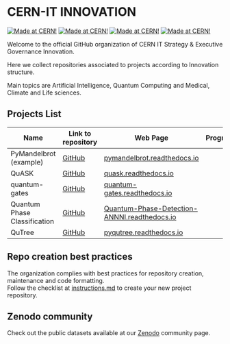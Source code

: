 # CERN-IT INNOVATION 

[![Made at CERN!](https://img.shields.io/badge/CERN-Innovation-purple)](https://information-technology.web.cern.ch/about/organisation/strategy-executive-governance)
[![Made at CERN!](https://img.shields.io/badge/CERN-CERN%20openlab-blue)](https://openlab.cern/)
[![Made at CERN!](https://img.shields.io/badge/CERN-QTI-lightseagreen)](https://quantum.cern/our-governance)
[![Made at CERN!](https://img.shields.io/badge/CERN-OpenSource-orange)](https://home.cern)

Welcome to the official GitHub organization of CERN IT Strategy & Executive
Governance Innovation.

Here we collect repositories associated to projects according to Innovation
structure.

Main topics are Artificial Intelligence, Quantum Computing and Medical, Climate
and Life sciences.

## Projects List

| Name | Link to repository | Web Page | Program/Framework |
|---|---|---|---|
| PyMandelbrot (example) |[GitHub](https://github.com/CERN-IT-GOV-INN/PyMandelbrot)| [pymandelbrot.readthedocs.io](https://pymandelbrot.readthedocs.io/en/latest/)|
| QuASK |[GitHub](https://github.com/CERN-IT-INNOVATION/QuASK)| [quask.readthedocs.io](https://quask.readthedocs.io/en/latest/index.html)|
| quantum-gates |[GitHub](https://pypi.org/project/quantum-gates/)| [quantum-gates.readthedocs.io](https://quantum-gates.readthedocs.io/en/latest/)|
| Quantum Phase Classification |[GitHub](https://github.com/CERN-IT-INNOVATION/Quantum-Phase-Detection-ANNNI)| [ Quantum-Phase-Detection-ANNNI.readthedocs.io](https://cern-qpd-annni.readthedocs.io/en/latest/index.html)|
| QuTree |[GitHub](https://github.com/CERN-IT-INNOVATION/qutree)| [pyqutree.readthedocs.io](https://pyqutree.readthedocs.io/en/latest/)|

## Repo creation best practices

The organization complies with best practices for repository creation, maintenance
and code formatting.  
Follow the checklist at [instructions.md](how_to/best_practices.md) to create
your new project repository.

## Zenodo community

Check out the public datasets available at our [Zenodo](https://zenodo.org/communities/cern-it-gov-inn/)
community page.
